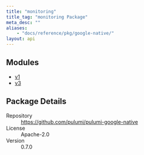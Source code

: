 ```yaml
---
title: "monitoring"
title_tag: "monitoring Package"
meta_desc: ""
aliases:
    - "docs/reference/pkg/google-native/"
layout: api
---
```


<!-- WARNING: this file was generated by Pulumi Docs Generator. -->
<!-- Do not edit by hand unless you're certain you know what you are doing! -->



<h2 id="modules">Modules</h2>
<ul class="api">
    <li><a href="v1/" title="v1"><span class="symbol module"></span>v1</a></li>
    <li><a href="v3/" title="v3"><span class="symbol module"></span>v3</a></li>
</ul>

<h2 id="package-details">Package Details</h2>
<dl class="package-details">
	<dt>Repository</dt>
	<dd><a href="https://github.com/pulumi/pulumi-google-native">https://github.com/pulumi/pulumi-google-native</a></dd>
	<dt>License</dt>
	<dd>Apache-2.0</dd>
	<dt>Version</dt>
	<dd>0.7.0</dd>
</dl>

